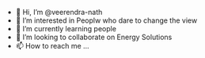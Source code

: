 - 👋 Hi, I’m @veerendra-nath
- 👀 I’m interested in Peoplw who dare to change the view
- 🌱 I’m currently learning people
- 💞️ I’m looking to collaborate on Energy Solutions 
- 📫 How to reach me ...

<!---
veerendra-nath/veerendra-nath is a ✨ special ✨ repository because its `README.md` (this file) appears on your GitHub profile.
You can click the Preview link to take a look at your changes.
--->
